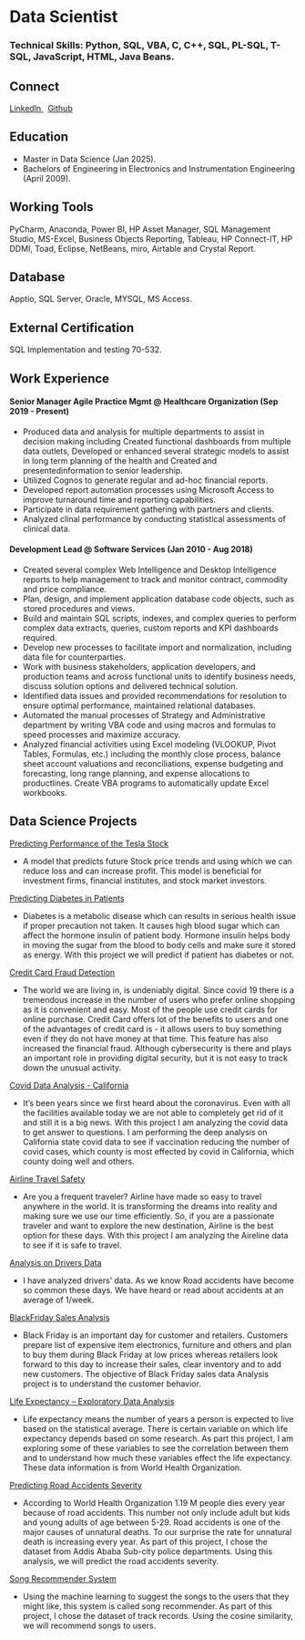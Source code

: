 # Data Scientist
### Technical Skills: Python, SQL, VBA, C, C++, SQL, PL-SQL, T-SQL, JavaScript, HTML, Java Beans.

## Connect
<p>
  <a href="https://www.linkedin.com/in/dipika-sharma-650a8136/" rel="nofollow noreferrer"> Linkedln
  </a> &nbsp; 
  <a href="https://github.com/Dipika03/" rel="nofollow noreferrer"> Github
  </a>
</p>

## Education
- Master in Data Science (Jan 2025).
- Bachelors of Engineering in Electronics and Instrumentation Engineering (April 2009).

## Working Tools
PyCharm, Anaconda, Power BI, HP Asset Manager, SQL Management Studio, MS-Excel, Business Objects Reporting, Tableau, HP Connect-IT, HP DDMI, Toad, Eclipse, NetBeans, miro, Airtable and Crystal Report.

## Database
Apptio, SQL Server, Oracle, MYSQL, MS Access.

## External Certification
SQL Implementation and testing 70-532.

## Work Experience
#### Senior Manager Agile Practice Mgmt @ Healthcare Organization (Sep 2019 - Present)

- Produced data and analysis for multiple departments to assist in decision making including Created functional dashboards from multiple data outlets, Developed or enhanced several strategic models to assist in long term planning of the health and Created and presentedinformation to senior leadership.
- Utilized Cognos to generate regular and ad-hoc financial reports.
- Developed report automation processes using Microsoft Access to improve turnaround time and reporting capabilities.
- Participate in data requirement gathering with partners and clients.
- Analyzed clinal performance by conducting statistical assessments of clinical data.

#### Development Lead @ Software Services (Jan 2010 - Aug 2018)

- Created several complex Web Intelligence and Desktop Intelligence reports to help management to track and monitor contract, commodity and price compliance.
- Plan, design, and implement application database code objects, such as stored procedures and views.
- Build and maintain SQL scripts, indexes, and complex queries to perform complex data extracts, queries, custom reports and KPI dashboards required.
- Develop new processes to facilitate import and normalization, including data file for counterparties.
- Work with business stakeholders, application developers, and production teams and across functional units to identify business needs, discuss solution options and delivered technical solution.
- Identified data issues and provided recommendations for resolution to ensure optimal performance, maintained relational databases.
- Automated the manual processes of Strategy and Administrative department by writing VBA code and using macros and formulas to speed processes and maximize accuracy.
- Analyzed financial activities using Excel modeling (VLOOKUP, Pivot Tables, Formulas, etc.) including the monthly close process, balance sheet account valuations and reconciliations, expense budgeting and forecasting, long range planning, and expense allocations to productlines. Create VBA programs to automatically update Excel workbooks.

## Data Science Projects

<p>
  <a href="https://github.com/Dipika03/Portfolio_Projects/tree/main/Predicting%20Performance%20of%20the%20Tesla%20Stock" rel="nofollow noreferrer"> Predicting Performance of the Tesla Stock
  </a>
</p>

- A model that predicts future Stock price trends and using which we can reduce loss and can increase profit. This model is beneficial for investment firms, financial institutes, and stock market investors.

<p>
  <a href="https://github.com/Dipika03/Portfolio_Projects/tree/main/Predicting%20Diabetes%20in%20Patients" rel="nofollow noreferrer"> Predicting Diabetes in Patients
  </a>
</p>

- Diabetes is a metabolic disease which can results in serious health issue if proper precaution not taken. It causes high blood sugar which can affect the hormone insulin of patient body. Hormone insulin helps body in moving the sugar from the blood to body cells and make sure it stored as energy. With this project we will predict if patient has diabetes or not.
 
<p>
  <a href="https://github.com/Dipika03/Portfolio_Projects/tree/main/Credit%20Card%20Fraud%20Detection" rel="nofollow noreferrer"> Credit Card Fraud Detection
  </a>
</p>

- The world we are living in, is undeniably digital. Since covid 19 there is a tremendous increase in the number of users who prefer online shopping as it is convenient and easy. Most of the people use credit cards for online purchase. Credit Card offers lot of the benefits to users and one of the advantages of credit card is - it allows users to buy something even if they do not have money at that time. This feature has also increased the financial fraud. Although cybersecurity is there and plays an important role in providing digital security, but it is not easy to track down the unusual activity.

<p>
  <a href="https://github.com/Dipika03/Portfolio_Projects/tree/main/Covid%20Data%20Analysis%20-%20California" rel="nofollow noreferrer"> Covid Data Analysis - California
  </a>
</p>

- It’s been years since we first heard about the coronavirus. Even with all the facilities available today we are not able to completely get rid of it and still it is a big news. With this project I am analyzing the covid data to get answer to questions. I am performing the deep analysis on California state covid data to see if vaccination reducing the number of covid cases, which county is most effected by covid in California, which county doing well and others.

<p>
  <a href="https://github.com/Dipika03/Portfolio_Projects/tree/main/Airline%20Travel%20Safety" rel="nofollow noreferrer"> Airline Travel Safety
  </a>
</p>

- Are you a frequent traveler? Airline have made so easy to travel anywhere in the world. It is transforming the dreams into reality and making sure we use our time efficiently. So, if you are a passionate traveler and want to explore the new destination, Airline is the best option for these days. With this project I am analyzing the Aireline data to see if it is safe to travel.

<p>
  <a href="https://github.com/Dipika03/Portfolio_Projects/tree/main/Analysis%20on%20Drivers%20Data" rel="nofollow noreferrer"> Analysis on Drivers Data
  </a>
</p>

- I have analyzed drivers’ data. As we know Road accidents have become so common these days. We have heard or read about accidents at an average of 1/week.

<p>
  <a href="https://github.com/Dipika03/Portfolio_Projects/tree/main/BlackFriday%20Sales%20Analysis" rel="nofollow noreferrer"> BlackFriday Sales Analysis
  </a>
</p>

- Black Friday is an important day for customer and retailers. Customers prepare list of expensive item electronics, furniture and others and plan to buy them during Black Friday at low prices whereas retailers look forward to this day to increase their sales, clear inventory and to add new customers. The objective of Black Friday sales data Analysis project is to understand the customer behavior.

<p>
  <a href="https://github.com/Dipika03/Portfolio_Projects/tree/main/Life%20Expectancy%20%E2%80%93%20Exploratory%20Data%20Analysis" rel="nofollow noreferrer"> Life Expectancy – Exploratory Data Analysis
  </a>
</p>

- Life expectancy means the number of years a person is expected to live based on the statistical average. There is certain variable on which life expectancy depends based on some research. As part this project, I am exploring some of these variables to see the correlation between them and to understand how much these variables effect the life expectancy. These data information is from World Health Organization.
  
<p>
  <a href="https://github.com/Dipika03/Portfolio_Projects/tree/main/Predicting%20Road%20Accidents%20Severity" rel="nofollow noreferrer"> Predicting Road Accidents Severity
  </a>
</p>

- According to World Health Organization 1.19 M people dies every year because of road accidents. This number not only include adult but kids and young adults of age between 5-29. Road accidents is one of the major causes of unnatural deaths. To our surprise the rate for unnatural death is increasing every year. As part of this project, I chose the dataset from Addis Ababa Sub-city police departments. Using this analysis, we will predict the road accidents severity.


<p>
  <a href="https://github.com/Dipika03/Portfolio_Projects/tree/main/Song%20Recommender%20System" rel="nofollow noreferrer"> Song Recommender System
  </a>
</p>

- Using the machine learning to suggest the songs to the users that they might like, this system is called song recommender. As part of this project, I chose the dataset of track records. Using the cosine similarity, we will recommend songs to users.





